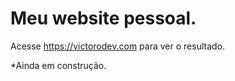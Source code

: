 <h1> Meu website pessoal. </h1>

Acesse https://victorodev.com para ver o resultado. 

*Ainda em construção.
